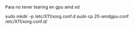 Para no tener tearing en gpu amd xd

sudo mkdir -p /etc/X11/xorg.conf.d
sudo cp 20-amdgpu.conf /etc/X11/xorg.conf.d/
